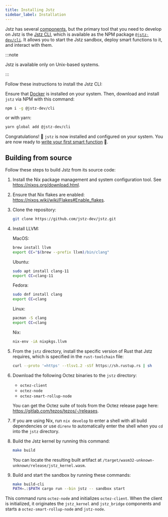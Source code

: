 ```yaml
---
title: Installing Jstz
sidebar_label: Installation
---
```


Jstz has several [components](/architecture/overview#components), but the primary tool that you need to develop on Jstz is the [Jstz CLI](/cli), which is available as the NPM package [`@jstz-dev/cli`](https://www.npmjs.com/package/@jstz-dev/cli).
It allows you to start the Jstz sandbox, deploy smart functions to it, and interact with them.

:::note

Jstz is available only on Unix-based systems.

:::

Follow these instructions to install the Jstz CLI:

Ensure that [Docker](https://docs.docker.com/get-docker/) is installed on your system.
Then, download and install `jstz` via NPM with this command:

```sh
npm i -g @jstz-dev/cli
```

or with yarn:

```sh
yarn global add @jstz-dev/cli
```

Congratulations! 🎉 `jstz` is now installed and configured on your system.
You are now ready to [write your first smart function](/quick_start) 🚀.

## Building from source

Follow these steps to build Jstz from its source code:

1. Install the Nix package management and system configuration tool.
   See https://nixos.org/download.html.

1. Ensure that Nix flakes are enabled: https://nixos.wiki/wiki/Flakes#Enable_flakes.

1. Clone the repository:

   ```sh
   git clone https://github.com/jstz-dev/jstz.git
   ```

1. Install LLVM:

   MacOS:

   ```sh
   brew install llvm
   export CC="$(brew --prefix llvm)/bin/clang"
   ```

   Ubuntu:

   ```sh
   sudo apt install clang-11
   export CC=clang-11
   ```

   Fedora:

   ```sh
   sudo dnf install clang
   export CC=clang
   ```

   Linux:

   ```sh Arch
   pacman -S clang
   export CC=clang
   ```

   Nix:

   ```sh
   nix-env -iA nixpkgs.llvm
   ```

1. From the `jstz` directory, install the specific version of Rust that Jstz requires, which is specified in the `rust-toolchain` file:

   ```sh
   curl --proto '=https' --tlsv1.2 -sSf https://sh.rustup.rs | sh
   ```

1. Download the following Octez binaries to the `jstz` directory:

   - `octez-client`
   - `octez-node`
   - `octez-smart-rollup-node`

   You can get the Octez suite of tools from the Octez release page here: https://gitlab.com/tezos/tezos/-/releases.

1. If you are using Nix, run `nix develop` to enter a shell with all build dependencies or use `direnv` to automatically enter the shell when you `cd` into the `jstz` directory.

1. Build the Jstz kernel by running this command:

   ```sh
   make build
   ```

   You can locate the resulting built artifact at `/target/wasm32-unknown-unknown/release/jstz_kernel.wasm`.

1. Build and start the sandbox by running these commands:

   ```sh
   make build-cli
   PATH=.:$PATH cargo run --bin jstz -- sandbox start
   ```

This command runs `octez-node` and initializes `octez-client`.
When the client is initialized, it originates the `jstz_kernel` and `jstz_bridge` components and starts a `octez-smart-rollup-node` and `jstz-node`.
